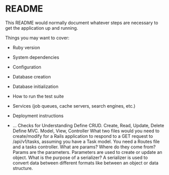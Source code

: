 # README

This README would normally document whatever steps are necessary to get the
application up and running.

Things you may want to cover:

* Ruby version

* System dependencies

* Configuration

* Database creation

* Database initialization

* How to run the test suite

* Services (job queues, cache servers, search engines, etc.)

* Deployment instructions

* ...
Checks for Understanding
Define CRUD.
Create, Read, Update, Delete
Define MVC.
Model, View, Controller
What two files would you need to create/modify for a Rails application to respond to a GET request to /api/v1/tasks, assuming you have a Task model.
You need a Routes file and a tasks controller.
What are params? Where do they come from?
Params are the parameters. Parameters are used to create or update an object.
What is the purpose of a serializer?
A serializer is used to convert data between different formats like between an object or data structure.